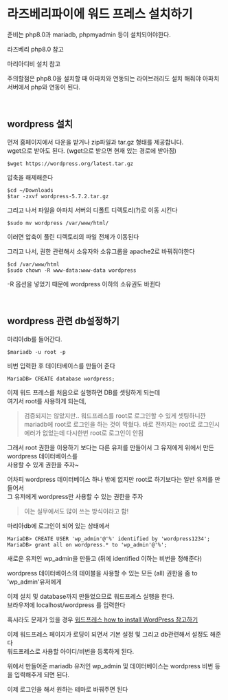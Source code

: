 # 라즈베리파이에 워드 프레스 설치하기
준비는 php8.0과 mariadb, phpmyadmin 등이 설치되어야한다. 

라즈베리 php8.0 참고  

마리아디비 설치 참고

주의할점은 php8.0을 설치할 때 아파치와 연동되는 라이브러리도 설치 해줘야 아파치서버에서 php와 연동이 된다.

<br>

## wordpress 설치
먼저 홈페이지에서 다운을 받거나 zip파일과 tar.gz 형태를 제공합니다.  
wget으로 받아도 된다. (wget으로 받으면 현재 있는 경로에 받아짐)


```shell
$wget https://wordpress.org/latest.tar.gz
```
압축을 해제해준다
```
$cd ~/Downloads
$tar -zxvf wordpress-5.7.2.tar.gz
```
그리고 나서 파일을 아파치 서버의 디폴트 디렉토리(?)로 이동 시킨다

```
$sudo mv wordpress /var/www/html/
```
이러면 압축이 풀린 디렉토리의 파일 전체가 이동된다

그리고 나서, 권한 관련해서 소유자와 소유그룹을 apache2로 바꿔줘야한다
```
$cd /var/www/html
$sudo chown -R www-data:www-data wordpress
```
-R 옵션을 넣었기 때문에 wordpress 이하의 소유권도 바뀐다 

<br>

## wordpress 관련 db설정하기
마리아db를 들어간다. 
```
$mariadb -u root -p
```
비번 입력한 후 데이터베이스를 만들어 준다

```
MariaDB> CREATE database wordpress;
```

이제 워드 프레스를 처음으로 실행하면 DB를 셋팅하게 되는데   
여기서 root를 사용하게 되는데,

>검증되지는 않았지만.. 워드프레스를 root로 로그인할 수 있게 셋팅하니깐   
mariadb에 root로 로그인을 하는 것이 막혔다. 바로 전까지는 root로 로그인시 에러가 없었는데 다시한번 root로 로그인이 안됨


그래서 root 권한을 이용하기 보다는 다른 유저를 만들어서 그 유저에게 위에서 만든 wordpress 데이터베이스를  
사용할 수 있게 권한을 주자~

어차피 wordpress 데이터베이스 하나 밖에 없지만 root로 하기보다는 일반 유저를 만들어서  
그 유저에게 wordpress만 사용할 수 있는 권한을 주자  

>이는 실무에서도 많이 쓰는 방식이라고 함!

마리아db에 로그인이 되어 있는 상태에서 
```
MariaDB> CREATE USER 'wp_admin'@'%' identified by 'wordpress1234';
MariaDB> grant all on wordpress.* to 'wp_admin'@'%';
```
새로운 유저인 wp_admin을 만들고 (뒤에 identified 이하는 비번을 정해준다)   

wordpress 데이터베이스의 테이블을 사용할 수 있는 모든 (all) 권한을 줌 to 'wp_admin'유저에게

이제 설치 및 database까지 만들었으므로 워드프레스 실행을 한다.  
브라우저에 localhost/wordpress 를 입력한다

혹시라도 문제가 있을 경우 
[워드프레스 how to install WordPress 참고하기](https://wordpress.org/support/article/how-to-install-wordpress/)  
  
이제 워드프레스 페이지가 로딩이 되면서 기본 설정 및 그리고 db관련해서 설정도 해준다  
워드프레스로 사용할 아이디/비번을 등록하게 된다.


위에서 만들어준 mariadb 유저인 wp_admin 및 데이터베이스는 wordpress 비번 등을 입력해주게 되면 된다.

이제 로그인을 해서 원하는 테마로 바꿔주면 된다
